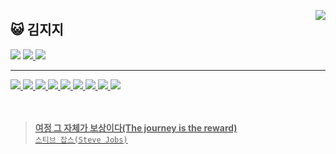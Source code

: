 
<a href="https://solved.ac/rlarjsdn3"><img align="right" src="http://mazassumnida.wtf/api/generate_badge?boj=rlarjsdn3"/></a>

<div align="">
<h2>😺 김지지 </h2>
<a href="https://github.com/rlarjsdn3" target="_blank"><img src="https://img.shields.io/badge/GitHub-181717?style=for-the-badge&logo=GitHub&logoColor=white"/></a>
<a href="https://zizi-kim.tistory.com"><img src="https://img.shields.io/badge/Tistory-orange?style=for-the-badge&logo=Tistory&logoColor=black"/>
  <a href="https://naver.com"><img src="https://img.shields.io/badge/Notion-lightgray?style=for-the-badge&logo=Notion&logoColor=white"/>
</div>

***

<div align="">
<img src="https://img.shields.io/badge/C-A8B9CC?style=flat-square&logo=C&logoColor=white"/>
<img src="https://img.shields.io/badge/C++-00599C?style=flat-square&logo=C++&logoColor=white"/>
<img src="https://img.shields.io/badge/Java-F7DF1E?style=flat-square&logo=Java&logoColor=white"/>
<img src="https://img.shields.io/badge/Python-3766AB?style=flat-square&logo=Python&logoColor=white"/>
<img src="https://img.shields.io/badge/Swift-F05138?style=flat-square&logo=Swift&logoColor=white"/>
<img src="https://img.shields.io/badge/Xcode-147EFB?style=flat-square&logo=Xcode&logoColor=white"/>
<img src="https://img.shields.io/badge/MySQL-4479A1?style=flat-square&logo=MySQL&logoColor=white"/>
<img src="https://img.shields.io/badge/Realm-39477F?style=flat-square&logo=Realm&logoColor=#39477F"/>
  <img src="https://img.shields.io/badge/Almofire-F05138?style=flat-square&logo=Swift&logoColor=white"/>
</div>

<br/>
<br/>

> **여정 그 자체가 보상이다(The journey is the reward)** <br/>
> `스티브 잡스(Steve Jobs)`
